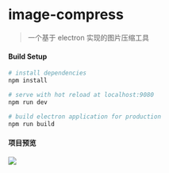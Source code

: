 # image-compress

> 一个基于 electron 实现的图片压缩工具

#### Build Setup

``` bash
# install dependencies
npm install

# serve with hot reload at localhost:9080
npm run dev

# build electron application for production
npm run build

```

#### 项目预览
![](http://s.weituibao.com/1576287005160/WeChate739c1282c36b2b41df502c8f84f5d7e.png)
